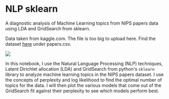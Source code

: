 # NLP sklearn
A diagnostic analysis of Machine Learning topics from NIPS papers data using LDA and GridSearch from sklearn.

Data taken from kaggle.com. The file is too big to upload here. Find the dataset [here](https://www.kaggle.com/benhamner/nips-papers) under papers.csv.

![](https://i.imgur.com/Ibm4gJJ.jpg)

In this notebook, I use the Natural Language Processing (NLP) techniques, Latent Dirichlet allocation (LDA) and GridSearch from python's <code>sklearn</code> library to analyze machine learning topics in the NIPS papers dataset. I use the concepts of perplexity and log likelihood to find the optimal number of topics for the data. I will then plot the various models that come out of the GridSearch fit against their perplexity to see which models perform best.
